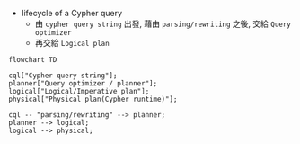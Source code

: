 - lifecycle of a Cypher query
  - 由 `cypher query string` 出發, 藉由 `parsing/rewriting` 之後, 交給 `Query optimizer`
  - 再交給 `Logical plan`

```mermaid
flowchart TD

cql["Cypher query string"];
planner["Query optimizer / planner"];
logical["Logical/Imperative plan"];
physical["Physical plan(Cypher runtime)"];

cql -- "parsing/rewriting" --> planner;
planner --> logical;
logical --> physical;
```
